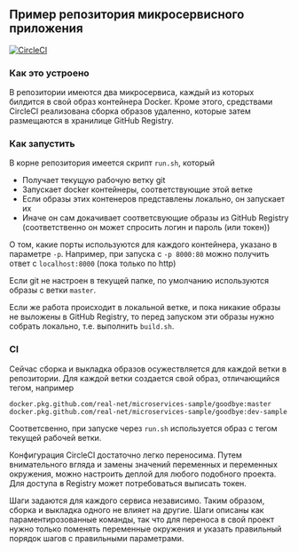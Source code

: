 ## Пример репозитория микросервисного приложения 

[![CircleCI](https://circleci.com/gh/REAL-NET/microservices-sample/tree/master.svg?style=svg)](https://circleci.com/gh/REAL-NET/microservices-sample/tree/master)

### Как это устроено
В репозитории имеются два микросервиса, каждый из которых
билдится в свой образ контейнера Docker. 
Кроме этого, средствами CircleCI реализована сборка образов удаленно,
которые затем размещаются в хранилице GitHub Registry. 

### Как запустить
В корне репозитория имеется скрипт `run.sh`, который 
* Получает текущую рабочую ветку git
* Запускает docker контейнеры, соответствующие этой ветке
* Если образы этих контенеров представлены локально, он запускает их
* Иначе он сам докачивает соответсвующие образы из GitHub Registry 
(соответственно он может спросить логин и пароль (или токен))

О том, какие порты используются для каждого контейнера, указано в
параметре `-p`. Например, при запуска с `-p 8000:80` можно получить
ответ с `localhost:8000` (пока только по http)

Если git не настроен в текущей папке, по умолчанию используются образы
с ветки `master`.

Если же работа происходит в локальной ветке, и пока никакие образы
не выложены в GitHub Registry, то перед запуском эти образы нужно
собрать локально, т.е. выполнить `build.sh`.

### CI
Сейчас сборка и выкладка образов осужествляется для каждой ветки
в репозитории. Для каждой ветки создается свой образ, отличающийся тегом,
например 

    docker.pkg.github.com/real-net/microservices-sample/goodbye:master
    docker.pkg.github.com/real-net/microservices-sample/goodbye:dev-sample 
    
Соответсвенно, при запуске через `run.sh` используется образ с 
тегом текущей рабочей ветки.

Конфигурация CircleCI достаточно легко переносима. Путем внимательного
вгляда и замены значений переменных и переменных окружения, можно 
настроить деплой для любого подобного проекта. 
Для доступа в Registry может потребоваться выписать токен.

Шаги задаются для каждого сервиса независимо. Таким образом,
сборка и выкладка одного не влияет на другие. 
Шаги описаны как параментирозованные команды, так что для переноса в
свой проект нужно только поменять переменные окружения и 
указать правильный порядок шагов с правильными параметрами.
 

